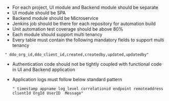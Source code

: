 - For each project, UI module and Backend module should be separate
- UI module should be SPA
- Backend module should be Microservice
- Jenkins job should be there for each repository for automation build
- Unit automation test coverage should be above 80% 
- Each module should support multi tenancy
- Every table must contain the following mandatory fields to support multi tenancy
  
 `" ddo_org_id,ddo_client_id,created,createdby,updated,updatedby"`
- Authentication code should not be tightly coupled with functional code in UI and Backend application
- Application logs must follow below standard pattern

   `" timestamp appname log_level correlationid endpoint remoteaddress clientId OrgId UserID  Message"`



